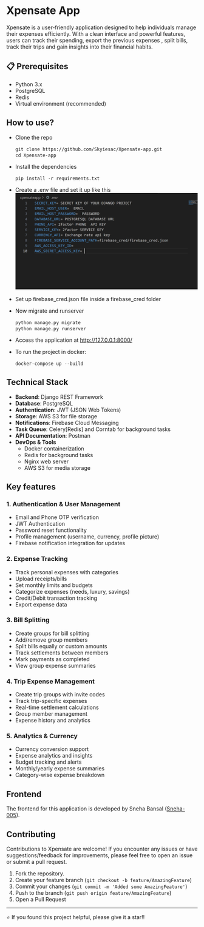 # Xpensate App

Xpensate is a user-friendly application designed to help individuals manage their expenses efficiently. With a clean interface and powerful features, users can track their spending, export the previous expenses , split bills, track their trips and gain insights into their financial habits.

## 📋 Prerequisites
- Python 3.x
- PostgreSQL
- Redis
- Virtual environment (recommended)

## How to use?

- Clone the repo 
    ```
    git clone https://github.com/Skyiesac/Xpensate-app.git
    cd Xpensate-app
    ```
- Install the dependencies
    ```
    pip install -r requirements.txt
    ```
- Create a .env file and set it up like this 
    ![image](images/envvar.png)

- Set up firebase_cred.json file inside a firebase_cred folder


- Now migrate and runserver
    ```
    python manage.py migrate
    python manage.py runserver
    ```
- Access the application at http://127.0.0.1:8000/

- To run the project in docker:
   ```
   docker-compose up --build
   ```


## Technical Stack

- **Backend**: Django REST Framework
- **Database**: PostgreSQL
- **Authentication**: JWT (JSON Web Tokens)
- **Storage**: AWS S3 for file storage
- **Notifications**: Firebase Cloud Messaging
- **Task Queue**: Celery[Redis] and Corntab for background tasks
- **API Documentation**: Postman
- **DevOps & Tools**
  - Docker containerization
  - Redis for background tasks
  - Nginx web server
  - AWS S3 for media storage


## Key features


### 1. Authentication & User Management
- Email and Phone OTP verification
- JWT Authentication
- Password reset functionality
- Profile management (username, currency, profile picture)
- Firebase notification integration for updates

### 2. Expense Tracking
- Track personal expenses with categories
- Upload receipts/bills
- Set monthly limits and budgets
- Categorize expenses (needs, luxury, savings)
- Credit/Debit transaction tracking
- Export expense data

### 3. Bill Splitting
- Create groups for bill splitting
- Add/remove group members
- Split bills equally or custom amounts
- Track settlements between members
- Mark payments as completed
- View group expense summaries

### 4. Trip Expense Management
- Create trip groups with invite codes
- Track trip-specific expenses
- Real-time settlement calculations
- Group member management
- Expense history and analytics

### 5. Analytics & Currency
- Currency conversion support
- Expense analytics and insights
- Budget tracking and alerts
- Monthly/yearly expense summaries
- Category-wise expense breakdown



## Frontend

The frontend for this application is developed by Sneha Bansal ([Sneha-005](https://github.com/Sneha-005)).


## Contributing

Contributions to Xpensate are welcome! If you encounter any issues or have suggestions/feedback for improvements, please feel free to open an issue or submit a pull request.

1. Fork the repository.
2. Create your feature branch (`git checkout -b feature/AmazingFeature`)
3. Commit your changes (`git commit -m 'Added some AmazingFeature'`)
4. Push to the branch (`git push origin feature/AmazingFeature`)
5. Open a Pull Request


---
⭐️ If you found this project helpful, please give it a star!!